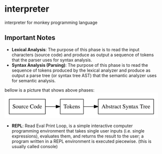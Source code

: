 # interpreter
interpreter for monkey programming language

## Important Notes

- **Lexical Analysis**: The purpose of this phase is to read the input characters (source code) and produce as output a sequence of tokens that the parser uses for syntax analysis.
- **Syntax Analysis (Parsing)**: The purpose of this phase is to read the sequence of tokens produced by the lexical analyzer and produce as output a parse tree (or syntax tree AST) that the semantic analyzer uses for semantic analysis.

bellow is a picture that shows above phases:
![Compiler Phases](/assets/lexical_analysis.png)

- **REPL**: Read Eval Print Loop, is a simple interactive computer programming environment that takes single user inputs (i.e. single expressions), evaluates them, and returns the result to the user; a program written in a REPL environment is executed piecewise. (this is usually called console)

